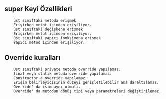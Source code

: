 
super Keyi Özellikleri
----------------------------------------------------------------------------------------
        üst sınıftaki metoda erişmek
        Erişirken metot içinden erişiliyor.
        üst sınıftaki değişkene erişmek
        Erişirken metot içinden erişiliyor.
        üst sınıftaki yapıcı fonksiyona erişmek
        Yapıcı metod içinden erişiliyor.
Override kuralları
----------------------------------------------------------------------------------------
        Üst sınıftaki private metoda override yapılamaz.
        final veya statik metoda override yapılamaz.
        Constructor a override yapılamaz.
        Erişim belirleyicisinin düzeyi genişletilebilir ama daraltılamaz.
        Override' da isim aynı olmalı.
        Override' da metodun dönüş tipi veya parametreleri değiştirilemez.
